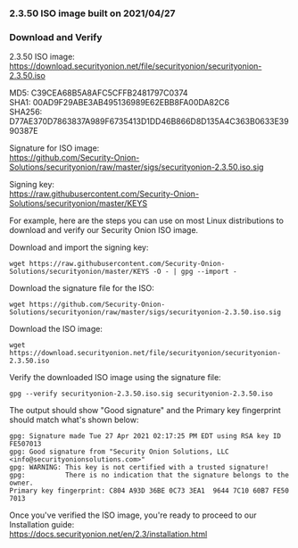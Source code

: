 ### 2.3.50 ISO image built on 2021/04/27



### Download and Verify

2.3.50 ISO image:  
https://download.securityonion.net/file/securityonion/securityonion-2.3.50.iso

MD5: C39CEA68B5A8AFC5CFFB2481797C0374  
SHA1: 00AD9F29ABE3AB495136989E62EBB8FA00DA82C6  
SHA256: D77AE370D7863837A989F6735413D1DD46B866D8D135A4C363B0633E3990387E 

Signature for ISO image:  
https://github.com/Security-Onion-Solutions/securityonion/raw/master/sigs/securityonion-2.3.50.iso.sig

Signing key:  
https://raw.githubusercontent.com/Security-Onion-Solutions/securityonion/master/KEYS  

For example, here are the steps you can use on most Linux distributions to download and verify our Security Onion ISO image.

Download and import the signing key:  
```
wget https://raw.githubusercontent.com/Security-Onion-Solutions/securityonion/master/KEYS -O - | gpg --import -  
```

Download the signature file for the ISO:  
```
wget https://github.com/Security-Onion-Solutions/securityonion/raw/master/sigs/securityonion-2.3.50.iso.sig
```

Download the ISO image:  
```
wget https://download.securityonion.net/file/securityonion/securityonion-2.3.50.iso
```

Verify the downloaded ISO image using the signature file:  
```
gpg --verify securityonion-2.3.50.iso.sig securityonion-2.3.50.iso
```

The output should show "Good signature" and the Primary key fingerprint should match what's shown below:
```
gpg: Signature made Tue 27 Apr 2021 02:17:25 PM EDT using RSA key ID FE507013
gpg: Good signature from "Security Onion Solutions, LLC <info@securityonionsolutions.com>"
gpg: WARNING: This key is not certified with a trusted signature!
gpg:          There is no indication that the signature belongs to the owner.
Primary key fingerprint: C804 A93D 36BE 0C73 3EA1  9644 7C10 60B7 FE50 7013
```

Once you've verified the ISO image, you're ready to proceed to our Installation guide:  
https://docs.securityonion.net/en/2.3/installation.html
